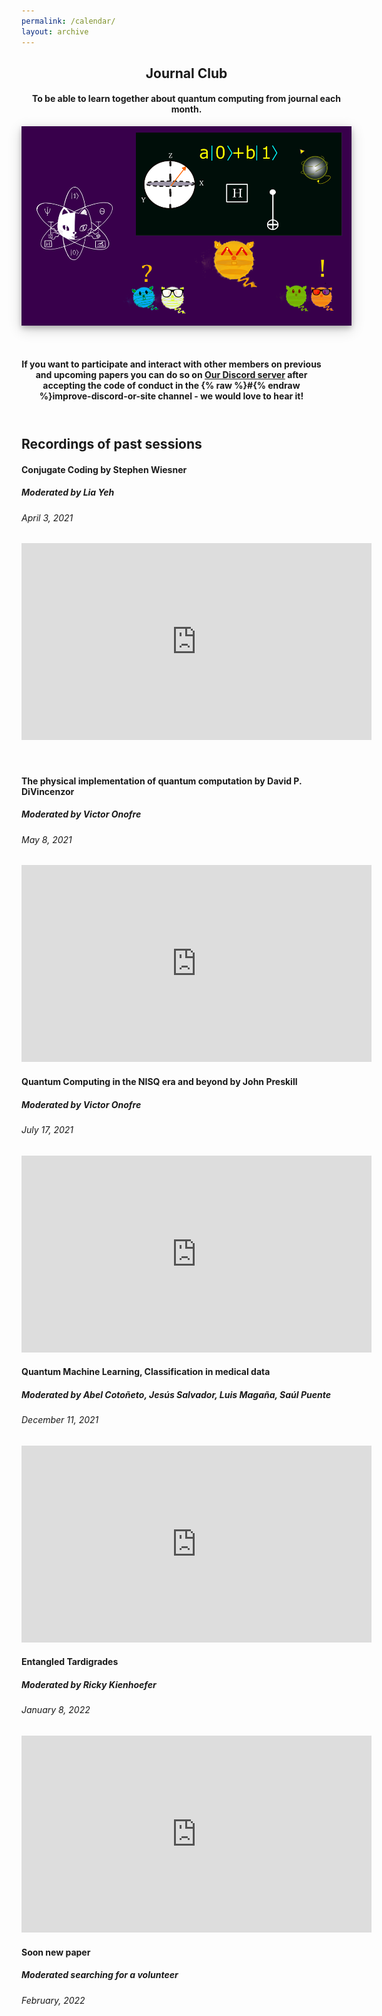```yaml
---
permalink: /calendar/
layout: archive
---
```


<link href="/assets/css/areas.css" rel="stylesheet" type="text/css">
<link rel="stylesheet" href="http://netdna.bootstrapcdn.com/font-awesome/4.7.0/css/font-awesome.min.css">
<link rel="stylesheet" href="http://netdna.bootstrapcdn.com/bootstrap/3.3.7/css/bootstrap.min.css">
<link href="http://www.jqueryscript.net/css/jquerysctipttop.css" rel="stylesheet" type="text/css">
<script src="https://cdn.mathjax.org/mathjax/latest/MathJax.js?config=TeX-AMS-MML_HTMLorMML" type="text/javascript"></script>
<style>
.button {
  background-color: #4CAF50; /* Green */
  border: none;
  color: white;
  padding: 16px 32px;
  text-align: center;
  text-decoration: none;
  display: inline-block;
  font-size: 16px;
  margin: 4px 2px;
  transition-duration: 0.4s;
  cursor: pointer;
}

.qontributor {
  background-color: white;
  color: black;
  border: 2px solid #6d2f15;
  width: 48%;
}
.qontributor:hover {
  background-color: #6d2f15;
  color: white;
  width: 48%;
}


.qurator {
  background-color: white;
  color: black;
  border: 2px solid #005853;
  width: 48%;
}
.qurator:hover {
  background-color: #005853;
  color: white;
  width: 48%;
}

* {
  box-sizing: border-box;
}

.column {
  float: left;
  width: 50%;
  padding: 5px;
}

/* Clearfix (clear floats) */
.row::after {
  content: "";
  clear: both;
  display: table;
}

.page__footer {color: #FFFFFF;font-size: 16px;}
.site-logo img {
  max-height: 4rem;
}

.page__footer-copyright {
  font-size: 20px;
}


div p{
text-align: justify;”
}
	
.archive{
display: flex;
align-items: center;
flex-direction: column;
}	
	
</style>
<!-- Header -->

<header class="w3-display-container w3-content w3-wide" id="home">

<div class="w3-container w3-padding-32" id="projects" style="width: 55vw;">
    <h2 class="w3-border-bottom w3-border-light-grey w3-padding-16">Journal Club</h2>
    <h4>To be able to learn together about quantum computing from journal each month.</h4>
  </div>

<div style="width: 55vw">
	<img src="/assets/images/journalclub_cover.png" style="background-color: white;box-shadow: 0 4px 8px 0 rgba(0, 0, 0, 0.2), 0 6px 20px 0 rgba(0, 0, 0, 0.19);display: block;margin-left: auto;margin-right: auto;">
</div>
<br> <br>

<div class="w3-container w3-padding-32" style="width: 50vw" >		
<h4>If you want to participate and interact with other members on previous and upcoming papers you can do so on  <a href="https://discord.gg/NDm9e9W">Our Discord server</a> after accepting the code of conduct in the {% raw %}#{% endraw %}improve-discord-or-site channel - we would love to hear it!</h4>
</div>


</header>


<div class="w3-container w3-padding-32" style="width: 55vw" >		

<h2>Recordings of past sessions</h2>
<div style="width: 55vw">
	<h4> Conjugate Coding by  Stephen Wiesner </h4>
	<h5> Moderated by Lia Yeh </h5>
	<h6> April 3, 2021 </h6>
	<iframe width="560" height="315" src="https://www.youtube.com/embed/EiDpvlSiC3k" frameborder="0" allow="accelerometer; autoplay; encrypted-media; gyroscope; picture-in-picture" allowfullscreen></iframe>
</div>
<br> <br>
	
<div style="width: 55vw">
	<h4>The physical implementation of quantum computation  by David P. DiVincenzor </h4>
	<h5> Moderated  by Victor Onofre </h5>
	<h6>May 8, 2021 </h6>
	<iframe width="560" height="315" src="https://www.youtube.com/embed/AVDIXNLGCDk" frameborder="0" allow="accelerometer; autoplay; encrypted-media; gyroscope; picture-in-picture" allowfullscreen></iframe>	
</div>


<div style="width: 55vw">
	<h4>Quantum Computing in the NISQ era and beyond by John Preskill </h4>
	<h5> Moderated  by Victor Onofre </h5>
	<h6>July 17, 2021 </h6>
	<iframe width="560" height="315" src="https://www.youtube.com/embed/J4JTumTV6C8" frameborder="0" allow="accelerometer; autoplay; encrypted-media; gyroscope; picture-in-picture" allowfullscreen></iframe>	
</div>


<div style="width: 55vw">
	<h4>Quantum Machine Learning, Classification in medical data </h4>
	<h5> Moderated  by  Abel Cotoñeto, Jesús Salvador, Luis Magaña, Saúl Puente</h5>
	<h6>December 11, 2021 </h6>
	<iframe width="560" height="315" src="https://www.youtube.com/embed/dx7eqQYPqeA" frameborder="0" allow="accelerometer; autoplay; encrypted-media; gyroscope; picture-in-picture" allowfullscreen></iframe>	
</div>


<div style="width: 55vw">
	<h4>Entangled Tardigrades </h4>
	<h5> Moderated  by  Ricky Kienhoefer</h5>
	<h6>January 8, 2022 </h6>
	<iframe width="560" height="315" src="https://www.youtube.com/embed/APx-WCMRKzg" frameborder="0" allow="accelerometer; autoplay; encrypted-media; gyroscope; picture-in-picture" allowfullscreen></iframe>	
</div>



<div style="width: 55vw">
	<h4>Soon new paper </h4>
	<h5> Moderated  searching for a volunteer </h5>
	<h6>February, 2022 </h6>
</div>
	
</div>
<!-- End page content -->
